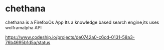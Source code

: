 chethana
=======
chethana is a FirefoxOs App
Its a knowledge based search engine,its uses wolframalpha API

https://www.codeship.io/projects/de0742a0-c6cd-0131-58a3-76b4695b1d5a/status
